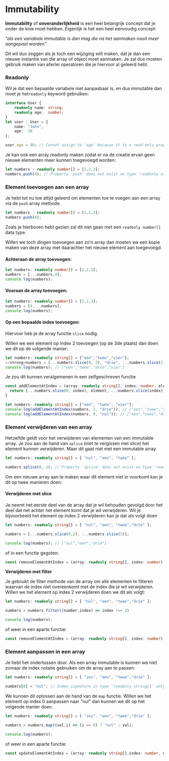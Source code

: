 # Immutability

**Immutability** of **onveranderlijkheid** is een heel belangrijk concept dat je onder de knie moet hebben. Eigenlijk is het een heel eenvoudig concept:

_"als een variabele immutable is dan mag die na het aanmaken nooit meer aangepast worden"_

Dit wil dus zeggen als je toch een wijziging wilt maken, dat je dan een nieuwe instantie van die array of object moet aanmaken. Je zal dus moeten gebruik maken van allerlei operatoren die je hiervoor al geleerd hebt.

### Readonly

Wil je dat een bepaalde variabele niet aanpasbaar is, en dus immutable dan moet je het`readonly` keyword gebruiken:

```typescript codesandbox={"template": "typescript", "filename": "index.ts" }
interface User {
    readonly name: string;
    readonly age:  number;
}
let user : User = {
    name: "John",
    age:  30
};

user.age = 40; // Cannot assign to 'age' because it is a read-only property.
```

Je kan ook een array readonly maken zodat er na de creatie ervan geen nieuwe elementen meer kunnen toegevoegd worden:

```typescript codesandbox={"template": "typescript", "filename": "index.ts" }
let numbers : readonly number[] = [1,2,3];
numbers.push(4); // Property 'push' does not exist on type 'readonly number[]'.
```

### Element toevoegen aan een array

Je hebt tot nu toe altijd geleerd om elementen toe te voegen aan een array via de `push` array methode.

```typescript codesandbox={"template": "typescript", "filename": "index.ts" }
let numbers : readonly number[] = [1,2,3];
numbers.push(4);
```

Zoals je hierboven hebt gezien zal dit niet gaan met een `readonly number[]` data type.

Willen we toch dingen toevoegen aan zo'n array dan moeten we een kopie maken van deze array met daarachter het nieuwe element aan toegevoegd.&#x20;

#### Achteraan de array toevoegen:

```typescript codesandbox={"template": "typescript", "filename": "index.ts" }
let numbers: readonly number[] = [1,2,3];
numbers = [...numbers,4];
console.log(numbers);
```

#### Vooraan de array toevoegen:

```typescript codesandbox={"template": "typescript", "filename": "index.ts" }
let numbers: readonly number[] = [1,2,3];
numbers = [4,...numbers];
console.log(numbers);
```

#### **Op een bepaalde index toevoegen:**

Hiervoor heb je de array functie `slice` nodig.&#x20;

Willen we een element op index 2 toevoegen (op de 3de plaats) dan doen we dit op de volgende manier:

```typescript codesandbox={"template": "typescript", "filename": "index.ts" }
let numbers: readonly string[] = ["een","twee","vier"];
</strong>numbers = [...numbers.slice(0, 2), "drie", ...numbers.slice(2)];
console.log(numbers); // ["een","twee","drie","vier"]
```

Je zou dit kunnen veralgemenen in een zelfgeschreven functie

```typescript codesandbox={"template": "typescript", "filename": "index.ts" }
const addElementAtIndex = (array: readonly string[], index: number, element: string) => {
  return [...numbers.slice(0, index), element, ...numbers.slice(index)];
}

let numbers: readonly string[] = ["een", "twee", "vier"];
console.log(addElementAtIndex(numbers, 2, "drie")); // ["een","twee","drie","vier"]
console.log(addElementAtIndex(numbers, 0, "nul")); // ["een","twee","drie","vier"]
```

### Element verwijderen van een array

Hetzelfde geldt voor het verwijderen van elementen van een immutable array. Je zou aan de hand van `splice` (niet te vergissen met slice) het element kunnen verwijderen. Maar dit gaat niet met een immutable array.

```typescript codesandbox={"template": "typescript", "filename": "index.ts" }
let numbers: readonly string[] = [ "nul", "een", "twee" ];

numbers.splice(0, 1); // Property 'splice' does not exist on type 'readonly string[]'
```

Om een nieuwe array aan te maken waar dit element niet in voorkomt kan je dit op twee manieren doen:

#### Verwijderen met slice

Je neemt het eerste deel van de array dat je wil behouden gevolgd door het deel dat net achter het element komt dat je wil verwijderen. Wil je bijvoorbeeld het element op index 2 verwijderen kan je dat als volgt doen

```typescript codesandbox={"template": "typescript", "filename": "index.ts" }
let numbers: readonly string[] = [ "nul", "een", "twee","drie" ];

numbers = [...numbers.slice(0,2), ...numbers.slice(3)];

console.log(numbers); // ["nul","een","drie"]
```

of in een functie gegoten:

```typescript codesandbox={"template": "typescript", "filename": "index.ts" }
const removeElementAtIndex = (array: readonly string[], index: number) => [...numbers.slice(0,index), ...numbers.slice(index+1)];
```

**Verwijderen met filter**

Je gebruikt de filter methode van de array om alle elementen te filteren waarvan de index niet overeenkomt met de index die je wil verwijderen. Willen we het element op index 2 verwijderen doen we dit als volgt:

```typescript codesandbox={"template": "typescript", "filename": "index.ts" }
let numbers: readonly string[] = [ "nul", "een", "twee","drie" ];

numbers = numbers.filter((number,index) => index !== 2)

console.log(numbers);
```

of weer in een aparte functie:

```typescript codesandbox={"template": "typescript", "filename": "index.ts" }
const removeElementAtIndex = (array: readonly string[], index: number) => arrays.filter((number,i) => i !== index)
```

### Element aanpassen in een array

Je hebt het ondertussen door. Als een array immutable is kunnen we niet zomaar de index notatie gebruiken om de array aan te passen:

```typescript codesandbox={"template": "typescript", "filename": "index.ts" }
let numbers: readonly string[] = [ "zes", "een", "twee","drie" ];

numbers[0] = "nul"; // Index signature in type 'readonly string[]' only permits reading.ts(2542)
```

We kunnen dit oplossen aan de hand van de `map` functie. Willen we het element op index 0 aanpassen naar "nul" dan kunnen we dit op het volgende manier doen.

```typescript codesandbox={"template": "typescript", "filename": "index.ts" }
let numbers: readonly string[] = [ "zes", "een", "twee","drie" ];

numbers = numbers.map((val,i) => (i == 0) ? "nul" : val);

console.log(numbers);
```

of weer in een aparte functie:

```typescript codesandbox={"template": "typescript", "filename": "index.ts" }
const updateElementAtIndex = (array: readonly string[],index: number, newValue: string) => array.map((val, i) => (i == index ? newValue : val));
```